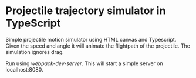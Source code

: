 # Projectile trajectory simulator in TypeScript

Simple projectile motion simulator using HTML canvas and Typescript. Given the speed and angle it will animate the flightpath of the projectile. The simulation ignores drag.

Run using *webpack-dev-server*. This will start a simple server on localhost:8080.

